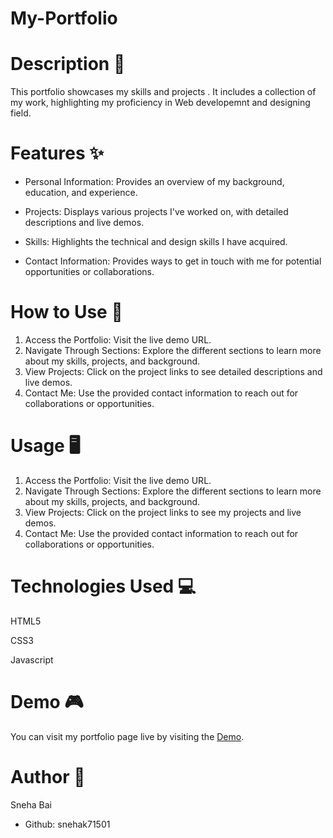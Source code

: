 
# My-Portfolio
# Description 📝
This portfolio showcases my skills and projects . It includes a collection of my work, highlighting my proficiency in Web developemnt and designing field.
# Features ✨
- Personal Information: Provides an overview of my background, education, and experience.
* Projects: Displays various projects I've worked on, with detailed descriptions and live demos.
+ Skills: Highlights the technical and design skills I have acquired.
- Contact Information: Provides ways to get in touch with me for potential opportunities or collaborations.
# How to Use 🚀
1. Access the Portfolio: Visit the live demo URL.
2. Navigate Through Sections: Explore the different sections to learn more about my skills, projects, and background.
3. View Projects: Click on the project links to see detailed descriptions and live demos.
4. Contact Me: Use the provided contact information to reach out for collaborations or opportunities.
# Usage 🖥️
1. Access the Portfolio: Visit the live demo URL.
2. Navigate Through Sections: Explore the different sections to learn more about my skills, projects, and background.
3. View Projects: Click on the project links to see my projects and live demos.
4. Contact Me: Use the provided contact information to reach out for collaborations or opportunities.
# Technologies Used 💻
HTML5

CSS3

Javascript

# Demo 🎮
You can visit my portfolio page  live by visiting the [Demo](https://snehak71501.github.io/My-Portfolio/).
# Author 📣
Sneha Bai 
- Github: snehak71501

